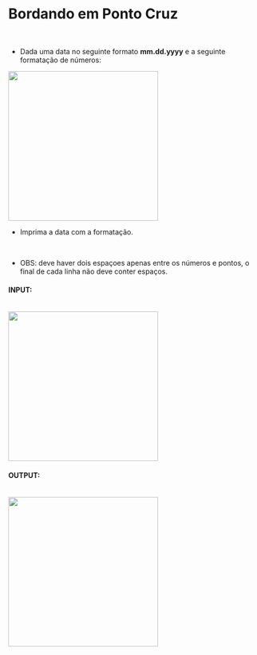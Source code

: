 # Bordando em Ponto Cruz

<br>

* Dada uma data no seguinte formato **mm.dd.yyyy**  e a seguinte formatação de números:


<img src="https://user-images.githubusercontent.com/114660028/232585312-61ddbf54-9991-4cd3-b26f-7b392b2f1eb8.png" width="300" heigth="400">

* Imprima a data com a formatação.
<br>

* OBS: deve haver dois espaçoes apenas entre os números e pontos, o final de cada linha não deve conter espaços.

#### INPUT:
<br>
<img src="https://user-images.githubusercontent.com/114660028/232585897-02ea12c1-3d7d-4750-9087-3e5094abf94a.png" width="300" heigth="400">

#### OUTPUT:
<br>
<img src="https://user-images.githubusercontent.com/114660028/232585832-ff624e2c-7544-423e-994f-8bbd5dab16de.png" width="300" heigth="400">



